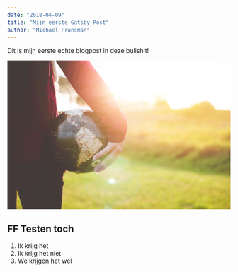 ```yaml
---
date: "2018-04-09"
title: "Mijn eerste Gatsby Post"
author: "Michael Fransman"
---
```


Dit is mijn eerste echte blogpost in deze bullshit!

![Grass](./postimgs/world.jpg)

## FF Testen toch

1. Ik krijg het
2. Ik krijg het niet
3. We krijgen het wel

